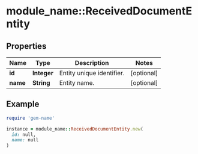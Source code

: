 # module_name::ReceivedDocumentEntity

## Properties

| Name | Type | Description | Notes |
| ---- | ---- | ----------- | ----- |
| **id** | **Integer** | Entity unique identifier. | [optional] |
| **name** | **String** | Entity name. | [optional] |

## Example

```ruby
require 'gem-name'

instance = module_name::ReceivedDocumentEntity.new(
  id: null,
  name: null
)
```

